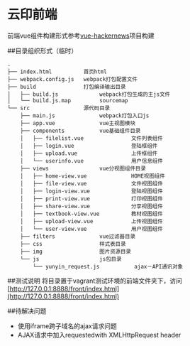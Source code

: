 # 云印前端

前端vue组件构建形式参考[vue-hackernews](https://github.com/vuejs/vue-hackernews)项目构建

##目录组织形式（临时）
>
```
.
├── index.html          首页html
├── webpack.config.js   webpack打包配置文件
├── build               打包编译输出目录
│   ├── build.js             webpack打包生成的主js文件
│   └── build.js.map         sourcemap  
└── src                 源代码目录
    ├── main.js              webpack打包入口js
    ├── app.vue              vue主视图模块
    ├── components           vue基础组件目录
    │   ├── filelist.vue               文件列表组件          
    │   ├── login.vue                  登陆框组件
    │   ├── upload.vue                 上传框组件
    │   └── userinfo.vue               用户信息组件
    ├── views                vue分视图组件目录
    │   ├── home-view.vue              HOME视图组件
    │   ├── file-view.vue              文件视图组件
    │   ├── login-view.vue             登陆视图组件
    │   ├── print-view.vue             打印视图组件
    │   ├── share-view.vue             分享视图组件
    │   ├── textbook-view.vue          教材视图组件
    │   ├── upload-view.vue            上传视图组件
    │   └── user-view.vue              用户视图组件
    ├── filters              vue过滤器目录
    ├── css                  样式表目录
    ├── img                  图片资源目录
    └── js                   js包目录
        └── yunyin_request.js           ajax－API通讯对象  
```
>>

##测试说明
将目录置于vagrant测试环境的前端文件夹下，访问[http://127.0.0.1:8888/front/index.html](http://127.0.0.1:8888/front/index.html)

##待解决问题
+ 使用iframe跨子域名的ajax请求问题
+ AJAX请求中加入requestedwith XMLHttpRequest header 